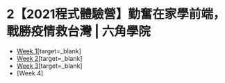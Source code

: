 # 2【2021程式體驗營】勤奮在家學前端，戰勝疫情救台灣 | 六角學院

- [Week 1](https://herbalice.github.io/HEXS-P_2021PEC/week1/)[target=_blank]
- [Week 2](https://herbalice.github.io/HEXS-P_2021PEC/week2/)[target=_blank]
- [Week 3](https://herbalice.github.io/HEXS-P_2021PEC/week3/)[target=_blank]
- [Week 4]